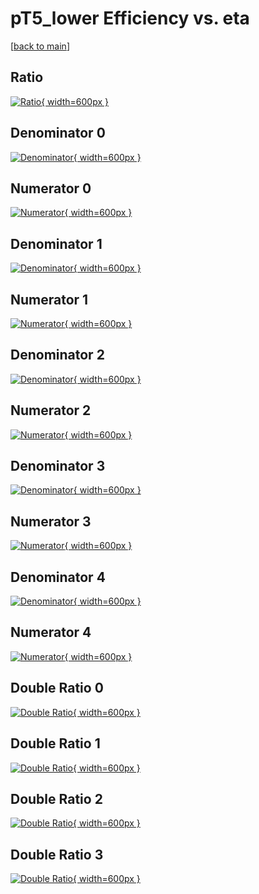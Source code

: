 # pT5_lower Efficiency vs. eta

[[back to main](./)]



## Ratio

[![Ratio](../mtv/var/pT5_lower_loweta_0_1_eff_eta.png){ width=600px }](../mtv/var/pT5_lower_loweta_0_1_eff_eta.pdf)

## Denominator 0

[![Denominator](../mtv/den/pT5_lower_loweta_0_1_eff_eta_den0.png){ width=600px }](../mtv/den/pT5_lower_loweta_0_1_eff_eta_den0.pdf)

## Numerator 0

[![Numerator](../mtv/num/pT5_lower_loweta_0_1_eff_eta_num0.png){ width=600px }](../mtv/num/pT5_lower_loweta_0_1_eff_eta_num0.pdf)

## Denominator 1

[![Denominator](../mtv/den/pT5_lower_loweta_0_1_eff_eta_den1.png){ width=600px }](../mtv/den/pT5_lower_loweta_0_1_eff_eta_den1.pdf)

## Numerator 1

[![Numerator](../mtv/num/pT5_lower_loweta_0_1_eff_eta_num1.png){ width=600px }](../mtv/num/pT5_lower_loweta_0_1_eff_eta_num1.pdf)

## Denominator 2

[![Denominator](../mtv/den/pT5_lower_loweta_0_1_eff_eta_den2.png){ width=600px }](../mtv/den/pT5_lower_loweta_0_1_eff_eta_den2.pdf)

## Numerator 2

[![Numerator](../mtv/num/pT5_lower_loweta_0_1_eff_eta_num2.png){ width=600px }](../mtv/num/pT5_lower_loweta_0_1_eff_eta_num2.pdf)

## Denominator 3

[![Denominator](../mtv/den/pT5_lower_loweta_0_1_eff_eta_den3.png){ width=600px }](../mtv/den/pT5_lower_loweta_0_1_eff_eta_den3.pdf)

## Numerator 3

[![Numerator](../mtv/num/pT5_lower_loweta_0_1_eff_eta_num3.png){ width=600px }](../mtv/num/pT5_lower_loweta_0_1_eff_eta_num3.pdf)

## Denominator 4

[![Denominator](../mtv/den/pT5_lower_loweta_0_1_eff_eta_den4.png){ width=600px }](../mtv/den/pT5_lower_loweta_0_1_eff_eta_den4.pdf)

## Numerator 4

[![Numerator](../mtv/num/pT5_lower_loweta_0_1_eff_eta_num4.png){ width=600px }](../mtv/num/pT5_lower_loweta_0_1_eff_eta_num4.pdf)

## Double Ratio 0

[![Double Ratio](../mtv/ratio/pT5_lower_loweta_0_1_eff_eta_ratio0.png){ width=600px }](../mtv/ratio/pT5_lower_loweta_0_1_eff_eta_ratio0.pdf)

## Double Ratio 1

[![Double Ratio](../mtv/ratio/pT5_lower_loweta_0_1_eff_eta_ratio1.png){ width=600px }](../mtv/ratio/pT5_lower_loweta_0_1_eff_eta_ratio1.pdf)

## Double Ratio 2

[![Double Ratio](../mtv/ratio/pT5_lower_loweta_0_1_eff_eta_ratio2.png){ width=600px }](../mtv/ratio/pT5_lower_loweta_0_1_eff_eta_ratio2.pdf)

## Double Ratio 3

[![Double Ratio](../mtv/ratio/pT5_lower_loweta_0_1_eff_eta_ratio3.png){ width=600px }](../mtv/ratio/pT5_lower_loweta_0_1_eff_eta_ratio3.pdf)


